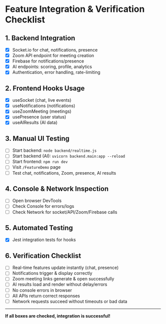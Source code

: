 
# Feature Integration & Verification Checklist

## 1. Backend Integration

- [x] Socket.io for chat, notifications, presence
- [x] Zoom API endpoint for meeting creation
- [x] Firebase for notifications/presence
- [x] AI endpoints: scoring, profile, analytics
- [x] Authentication, error handling, rate-limiting

## 2. Frontend Hooks Usage

- [x] useSocket (chat, live events)
- [x] useNotifications (notifications)
- [x] useZoomMeeting (meetings)
- [x] usePresence (user status)
- [x] useAIResults (AI data)

## 3. Manual UI Testing

- [ ] Start backend: `node backend/realtime.js`
- [ ] Start backend (AI): `uvicorn backend.main:app --reload`
- [ ] Start frontend: `npm run dev`
- [ ] Visit `/FeatureDemo` page
- [ ] Test chat, notifications, Zoom, presence, AI results

## 4. Console & Network Inspection

- [ ] Open browser DevTools
- [ ] Check Console for errors/logs
- [ ] Check Network for socket/API/Zoom/Firebase calls

## 5. Automated Testing

- [x] Jest integration tests for hooks

## 6. Verification Checklist

- [ ] Real-time features update instantly (chat, presence)
- [ ] Notifications trigger & display correctly
- [ ] Zoom meeting links generate & open successfully
- [ ] AI results load and render without delay/errors
- [ ] No console errors in browser
- [ ] All APIs return correct responses
- [ ] Network requests succeed without timeouts or bad data

---

**If all boxes are checked, integration is successful!**
